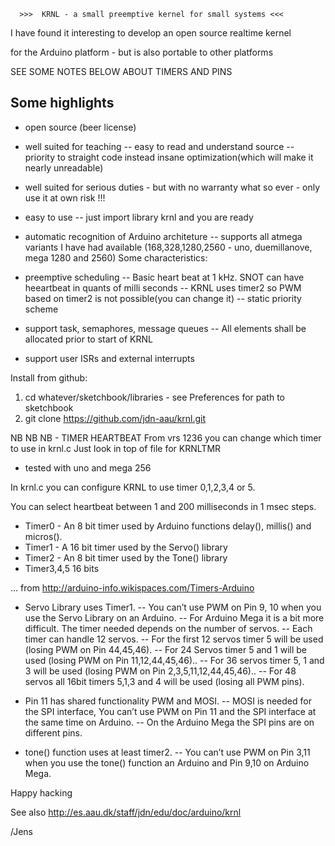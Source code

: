       >>>  KRNL - a small preemptive kernel for small systems <<<
       
I have found it interesting to develop an open source realtime kernel 

for the Arduino platform - but is also portable to other platforms

SEE SOME NOTES BELOW ABOUT TIMERS AND PINS 

Some highlights
---------------

- open source (beer license)
- well suited for teaching
-- easy to read and understand source
-- priority to straight code instead insane optimization(which will make it nearly unreadable)

- well suited for serious duties - but with no warranty what so ever - only use it at own risk !!!

- easy to use
-- just import library krnl and you are ready

- automatic recognition of Arduino architeture
-- supports all atmega variants I have had available (168,328,1280,2560 - uno, duemillanove, mega 1280 and 2560)
Some characteristics:

- preemptive scheduling 
-- Basic heart beat at 1 kHz. SNOT can have heeartbeat in quants of milli seconds
-- KRNL uses timer2 so PWM based on timer2 is not possible(you can change it)
-- static priority scheme
- support task, semaphores, message queues
-- All elements shall be allocated prior to start of KRNL
- support user ISRs and external interrupts

Install from github:

1) cd whatever/sketchbook/libraries   - see Preferences for path to sketchbook
2) git clone https://github.com/jdn-aau/krnl.git

NB NB NB - TIMER HEARTBEAT
 From vrs 1236 you can change which timer to use in krnl.c Just look in top of file for KRNLTMR
 - tested with uno and mega 256

In krnl.c you can configure KRNL to use timer 0,1,2,3,4 or 5.

You can select heartbeat between 1 and 200 milliseconds in 1 msec steps.


- Timer0 - An 8 bit timer used by Arduino functions delay(), millis() and micros().
- Timer1 - A 16 bit timer used by the Servo() library
- Timer2 - An 8 bit timer used by the Tone() library
- Timer3,4,5 16 bits
    
    
... from http://arduino-info.wikispaces.com/Timers-Arduino

- Servo Library uses Timer1. 
--  You can’t use PWM on Pin 9, 10 when you use the Servo Library on an Arduino. 
--  For Arduino Mega it is a bit more difficult. The timer needed depends on the number of servos. 
--  Each timer can handle 12 servos. 
--  For the first 12 servos timer 5 will be used (losing PWM on Pin 44,45,46). 
--  For 24 Servos timer 5 and 1 will be used (losing PWM on Pin 11,12,44,45,46).. 
--  For 36 servos timer 5, 1 and 3 will be used (losing PWM on Pin 2,3,5,11,12,44,45,46).. 
--  For 48 servos all 16bit timers 5,1,3 and 4 will be used (losing all PWM pins).

- Pin 11 has shared functionality PWM and MOSI. 
--  MOSI is needed for the SPI interface, You can’t use PWM on Pin 11 and the SPI interface at the same time on Arduino. 
--  On the Arduino Mega the SPI pins are on different pins.

- tone() function uses at least timer2. 
--  You can’t use PWM on Pin 3,11 when you use the tone() function an Arduino and Pin 9,10 on Arduino Mega.


Happy hacking

See also http://es.aau.dk/staff/jdn/edu/doc/arduino/krnl

/Jens
